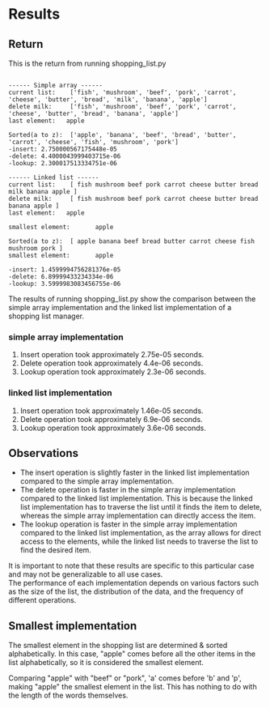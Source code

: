 # Results

## Return

This is the return from running shopping_list.py

```plaintext

------ Simple array ------
current list:    ['fish', 'mushroom', 'beef', 'pork', 'carrot', 'cheese', 'butter', 'bread', 'milk', 'banana', 'apple']
delete milk:     ['fish', 'mushroom', 'beef', 'pork', 'carrot', 'cheese', 'butter', 'bread', 'banana', 'apple']
last element:   apple

Sorted(a to z):  ['apple', 'banana', 'beef', 'bread', 'butter', 'carrot', 'cheese', 'fish', 'mushroom', 'pork']
-insert: 2.750000567175448e-05
-delete: 4.4000043999403715e-06
-lookup: 2.300017513334751e-06

------ Linked list ------
current list:    [ fish mushroom beef pork carrot cheese butter bread milk banana apple ]
delete milk:     [ fish mushroom beef pork carrot cheese butter bread banana apple ]
last element:   apple

smallest element:       apple

Sorted(a to z):  [ apple banana beef bread butter carrot cheese fish mushroom pork ]
smallest element:       apple

-insert: 1.4599994756281376e-05
-delete: 6.89999433234334e-06
-lookup: 3.5999983083456755e-06
```

The results of running shopping_list.py show the comparison between the simple array implementation and the linked list implementation of a shopping list manager.

### simple array implementation

1. Insert operation took approximately 2.75e-05 seconds.
1. Delete operation took approximately 4.4e-06 seconds.
1. Lookup operation took approximately 2.3e-06 seconds.

### linked list implementation

1. Insert operation took approximately 1.46e-05 seconds.
1. Delete operation took approximately 6.9e-06 seconds.
1. Lookup operation took approximately 3.6e-06 seconds.

## Observations

- The insert operation is slightly faster in the linked list implementation compared to the simple array implementation.
- The delete operation is faster in the simple array implementation compared to the linked list implementation. This is because the linked list implementation has to traverse the list until it finds the item to delete, whereas the simple array implementation can directly access the item.
- The lookup operation is faster in the simple array implementation compared to the linked list implementation, as the array allows for direct access to the elements, while the linked list needs to traverse the list to find the desired item.

It is important to note that these results are specific to this particular case and may not be generalizable to all use cases. \
The performance of each implementation depends on various factors such as the size of the list, the distribution of the data, and the frequency of different operations.

## Smallest implementation

The smallest element in the shopping list are determined & sorted alphabetically. In this case, "apple" comes before all the other items in the list alphabetically, so it is considered the smallest element.

Comparing "apple" with "beef" or "pork", 'a' comes before 'b' and 'p', making "apple" the smallest element in the list. This has nothing to do with the length of the words themselves.
